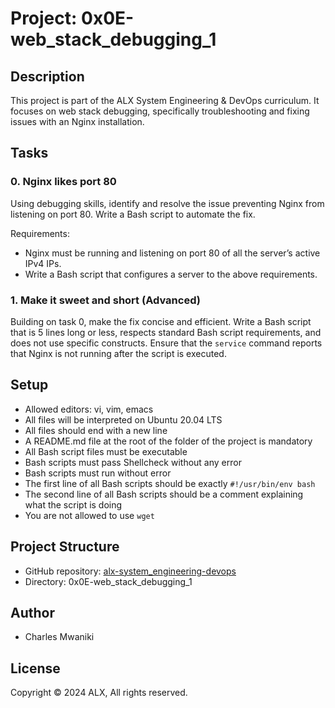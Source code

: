# Project: 0x0E-web_stack_debugging_1

## Description
This project is part of the ALX System Engineering & DevOps curriculum. It focuses on web stack debugging, specifically troubleshooting and fixing issues with an Nginx installation.

## Tasks
### 0. Nginx likes port 80
Using debugging skills, identify and resolve the issue preventing Nginx from listening on port 80. Write a Bash script to automate the fix.

Requirements:
- Nginx must be running and listening on port 80 of all the server’s active IPv4 IPs.
- Write a Bash script that configures a server to the above requirements.

### 1. Make it sweet and short (Advanced)
Building on task 0, make the fix concise and efficient. Write a Bash script that is 5 lines long or less, respects standard Bash script requirements, and does not use specific constructs. Ensure that the `service` command reports that Nginx is not running after the script is executed.

## Setup
- Allowed editors: vi, vim, emacs
- All files will be interpreted on Ubuntu 20.04 LTS
- All files should end with a new line
- A README.md file at the root of the folder of the project is mandatory
- All Bash script files must be executable
- Bash scripts must pass Shellcheck without any error
- Bash scripts must run without error
- The first line of all Bash scripts should be exactly `#!/usr/bin/env bash`
- The second line of all Bash scripts should be a comment explaining what the script is doing
- You are not allowed to use `wget`

## Project Structure
- GitHub repository: [alx-system_engineering-devops](https://github.com/mwanikigachanja/alx-system_engineering-devops.git)
- Directory: 0x0E-web_stack_debugging_1

## Author
- Charles Mwaniki

## License
Copyright © 2024 ALX, All rights reserved.
